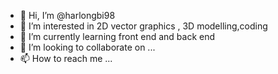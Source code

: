 - 👋 Hi, I’m @harlongbi98
- 👀 I’m interested in  2D vector graphics  , 3D modelling,coding 
- 🌱 I’m currently learning  front end and back end 
- 💞️ I’m looking to collaborate on ...
- 📫 How to reach me ...

<!---
harlongbi98/harlongbi98 is a ✨ special ✨ repository because its `README.md` (this file) appears on your GitHub profile.
You can click the Preview link to take a look at your changes.
--->
